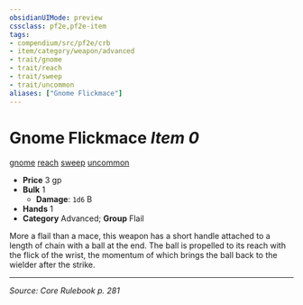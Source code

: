 ```yaml
---
obsidianUIMode: preview
cssclass: pf2e,pf2e-item
tags:
- compendium/src/pf2e/crb
- item/category/weapon/advanced
- trait/gnome
- trait/reach
- trait/sweep
- trait/uncommon
aliases: ["Gnome Flickmace"]
---
```

# Gnome Flickmace *Item 0*  
[gnome](gnome.md "Gnome Ancestry & Heritage Trait")  [reach](reach.md "Reach Weapon Trait")  [sweep](sweep.md "Sweep Weapon Trait")  [uncommon](uncommon.md "Uncommon Rarity Trait")  

- **Price** 3 gp
- **Bulk** 1
  - **Damage**: `1d6` B
- **Hands** 1
- **Category** Advanced; **Group** Flail 

More a flail than a mace, this weapon has a short handle attached to a length of chain with a ball at the end. The ball is propelled to its reach with the flick of the wrist, the momentum of which brings the ball back to the wielder after the strike.


---
*Source: Core Rulebook p. 281*